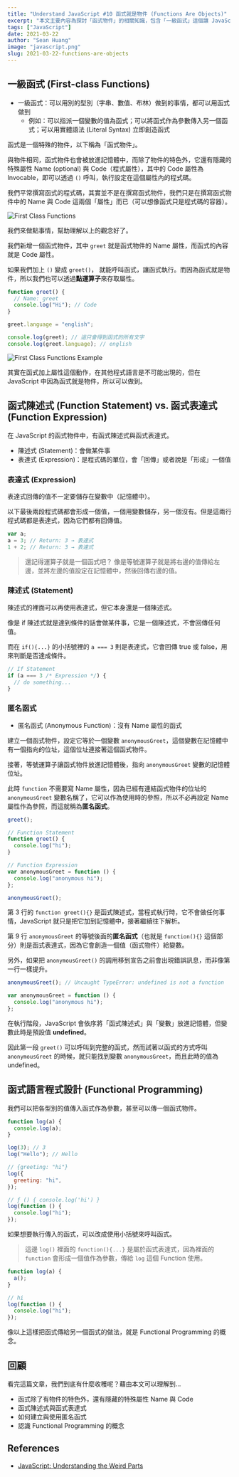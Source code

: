 ```yaml
---
title: "Understand JavaScript #10 函式就是物件 (Functions Are Objects)"
excerpt: "本文主要內容為探討「函式物件」的相關知識，包含「一級函式」這個讓 JavaScript 適合撰寫 Functional Programming 的特性，以及函式陳述式、函式表達式、匿名函式等重要觀念。"
tags: ["JavaScript"]
date: 2021-03-22
author: "Sean Huang"
image: "javascript.png"
slug: 2021-03-22-functions-are-objects
---
```


## 一級函式 (First-class Functions)

- 一級函式：可以用別的型別（字串、數值、布林）做到的事情，都可以用函式做到
  - 例如：可以指派一個變數的值為函式；可以將函式作為參數傳入另一個函式；可以用實體語法 (Literal Syntax) 立即創造函式

函式是一個特殊的物件，以下稱為「函式物件」。

與物件相同，函式物件也會被放進記憶體中，而除了物件的特色外，它還有隱藏的特殊屬性 Name (optional) 與 Code（程式屬性），其中的 Code 屬性為 Invocable，即可以透過 `()` 呼叫，執行設定在這個屬性內的程式碼。

我們平常撰寫函式的程式碼，其實並不是在撰寫函式物件，我們只是在撰寫函式物件中的 Name 與 Code 這兩個「屬性」而已（可以想像函式只是程式碼的容器）。

![First Class Functions](https://i.imgur.com/NNI4kmU.png)

我們來做點事情，幫助理解以上的觀念好了。

我們新增一個函式物件，其中 `greet` 就是函式物件的 Name 屬性，而函式的內容就是 Code 屬性。

如果我們加上 `()` 變成 `greet()`， 就能呼叫函式，讓函式執行。而因為函式就是物件，所以我們也可以透過**點運算子**來存取屬性。

```javascript
function greet() {
  // Name: greet
  console.log("Hi"); // Code
}

greet.language = "english";

console.log(greet); // 這只會得到函式的所有文字
console.log(greet.language); // english
```

![First Class Functions Example](https://i.imgur.com/D7EXbm9.png)

其實在函式加上屬性這個動作，在其他程式語言是不可能出現的，但在 JavaScript 中因為函式就是物件，所以可以做到。

## 函式陳述式 (Function Statement) vs. 函式表達式 (Function Expression)

在 JavaScript 的函式物件中，有函式陳述式與函式表達式。

- 陳述式 (Statement)：會做某件事
- 表達式 (Expression)：是程式碼的單位，會「回傳」或者說是「形成」一個值

### 表達式 (Expression)

表達式回傳的值不一定要儲存在變數中（記憶體中）。

以下最後兩段程式碼都會形成一個值，一個用變數儲存，另一個沒有。但是這兩行程式碼都是表達式，因為它們都有回傳值。

```javascript
var a;
a = 3; // Return: 3 → 表達式
1 + 2; // Return: 3 → 表達式
```

> 還記得運算子就是一個函式吧？
> 像是等號運算子就是將右邊的值傳給左邊，並將左邊的值設定在記憶體中，然後回傳右邊的值。

### 陳述式 (Statement)

陳述式的裡面可以再使用表達式，但它本身還是一個陳述式。

像是 if 陳述式就是達到條件的話會做某件事，它是一個陳述式，不會回傳任何值。

而在 `if(){...}` 的小括號裡的 `a === 3` 則是表達式，它會回傳 true 或 false，用來判斷是否達成條件。

```javascript
// If Statement
if (a === 3 /* Expression */) {
  // do something...
}
```

### 匿名函式

- 匿名函式 (Anonymous Function)：沒有 Name 屬性的函式

建立一個函式物件，設定它等於一個變數 `anonymousGreet`，這個變數在記憶體中有一個指向的位址，這個位址連接著這個函式物件。

接著，等號運算子讓函式物件放進記憶體後，指向 `anonymousGreet` 變數的記憶體位址。

此時 `function` 不需要寫 Name 屬性，因為已經有連結函式物件的位址的 `anonymousGreet` 變數名稱了，它可以作為使用時的參照，所以不必再設定 Name 屬性作為參照，而這就稱為**匿名函式**。

```javascript
greet();

// Function Statement
function greet() {
  console.log("hi");
}

// Function Expression
var anonymousGreet = function () {
  console.log("anonymous hi");
};

anonymousGreet();
```

第 3 行的 `function greet(){}` 是函式陳述式，當程式執行時，它不會做任何事情，JavaScript 就只是把它加到記憶體中，接著繼續往下解析。

第 9 行 `anonymousGreet` 的等號後面的**匿名函式**（也就是 `function(){}` 這個部分）則是函式表達式，因為它會創造一個值（函式物件）給變數。

另外，如果把 `anonymousGreet()` 的調用移到宣告之前會出現錯誤訊息，而非像第一行一樣提升。

```javascript
anonymousGreet(); // Uncaught TypeError: undefined is not a function

var anonymousGreet = function () {
  console.log("anonymous hi");
};
```

在執行階段，JavaScript 會依序將「函式陳述式」與「變數」放進記憶體，但變數此時是預設值 **undefined**。

因此第一段 `greet()` 可以呼叫到完整的函式，然而試著以函式的方式呼叫 `anonymousGreet` 的時候，就只能找到變數 `anonymousGreet`，而且此時的值為 undefined。

## 函式語言程式設計 (Functional Programming)

我們可以把各型別的值傳入函式作為參數，甚至可以傳一個函式物件。

```javascript
function log(a) {
  console.log(a);
}

log(3); // 3
log("Hello"); // Hello

// {greeting: "hi"}
log({
  greeting: "hi",
});

// ƒ () { console.log('hi') }
log(function () {
  console.log("hi");
});
```

如果想要執行傳入的函式，可以改成使用小括號來呼叫函式。

> 這邊 `log()` 裡面的 `function(){...}` 是屬於函式表達式，因為裡面的 `function` 會形成一個值作為參數，傳給 `log` 這個 Function 使用。

```javascript
function log(a) {
  a();
}

// hi
log(function () {
  console.log("hi");
});
```

像以上這樣把函式傳給另一個函式的做法，就是 Functional Programming 的概念。

## 回顧

看完這篇文章，我們到底有什麼收穫呢？藉由本文可以理解到…

- 函式除了有物件的特色外，還有隱藏的特殊屬性 Name 與 Code
- 函式陳述式與函式表達式
- 如何建立與使用匿名函式
- 認識 Functional Programming 的概念

## References

- [JavaScript: Understanding the Weird Parts](https://www.udemy.com/course/understand-javascript/)
